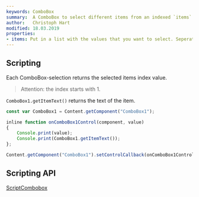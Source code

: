 ```yaml
---
keywords: ComboBox
summary:  A ComboBox to select different items from an indexed `items` list
author:   Christoph Hart
modified: 18.03.2019
properties:
- items: Put in a list with the values that you want to select. Seperated by a newline.
---
```



## Scripting

Each ComboBox-selection returns the selected items index value. 
> Attention: the index starts with 1.

`ComboBox1.getItemText()` returns the text of the item.

```javascript
const var ComboBox1 = Content.getComponent("ComboBox1");

inline function onComboBox1Control(component, value)
{
	Console.print(value);
	Console.print(ComboBox1.getItemText());
};

Content.getComponent("ComboBox1").setControlCallback(onComboBox1Control);

```
 
## Scripting API
[ScriptCombobox](/scripting/scripting-api/scriptcombobox)